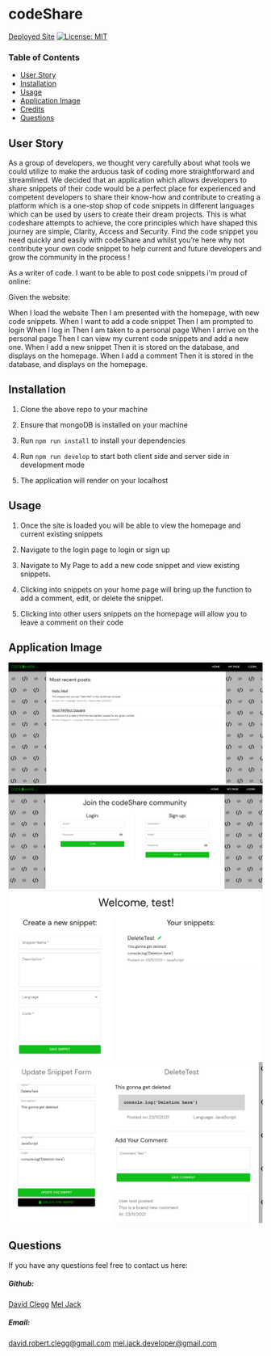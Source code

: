 # codeShare

[Deployed Site](https://mighty-ridge-50767.herokuapp.com/)
[![License: MIT](https://img.shields.io/badge/License-MIT-yellow.svg)](https://opensource.org/licenses/MIT)

### Table of Contents

- [User Story](#user-story)
- [Installation](#installation)
- [Usage](#usage)
- [Application Image](#application-image)
- [Credits](#credits)
- [Questions](#questions)



## User Story

As a group of developers, we thought very carefully about what tools we could utilize to make the arduous task of coding more straightforward and streamlined. We decided that an application which allows developers to share snippets of their code would be a perfect place for experienced and competent developers to share their know-how and contribute to creating a platform which is a one-stop shop of code snippets in different languages which can be used by users to create their dream projects. This is what codeshare attempts to achieve, the core principles which have shaped this journey are simple, Clarity, Access and Security. Find the code snippet you need quickly and easily with codeShare and whilst you’re here why not contribute your own code snippet to help current and future developers and grow the community in the process !

As a writer of code. I want to be able to post code snippets i'm proud of online:

Given the website:

When I load the website
Then I am presented with the homepage, with new code snippets.
When I want to add a code snippet
Then I am prompted to login
When I log in 
Then I am taken to a personal page
When I arrive on the personal page
Then I can view my current code snippets and add a new one.
When I add a new snippet
Then it is stored on the database, and displays on the homepage.
When I add a comment
Then it is stored in the database, and displays on the homepage.


## Installation

1. Clone the above repo to your machine

2. Ensure that mongoDB is installed on your machine

3. Run `npm run install` to install your dependencies

4. Run `npm run develop` to start both client side and server side in development mode

5. The application will render on your localhost 


## Usage

1. Once the site is loaded you will be able to view the homepage and current existing snippets

2. Navigate to the login page to login or sign up

3. Navigate to My Page to add a new code snippet and view existing snippets.

4. Clicking into snippets on your home page will bring up the function to add a comment, edit, or delete the snippet.

5. Clicking into other users snippets on the homepage will allow you to leave a comment on their code


## Application Image 

![Screenshot1](./assets/screenshot1.PNG)
![Screenshot2](./assets/screenshot2.PNG)
![Screenshot3](./assets/screenshot3.PNG)
![Screenshot4](./assets/screenshot4.PNG)


## Questions

If you have any questions feel free to contact us here:

 ##### Github: 

 [David Clegg](https://github.com/Cleggatron)
 [Mel Jack](https://github.com/meljack1/)

 ##### Email: 

david.robert.clegg@gmail.com
mel.jack.developer@gmail.com
